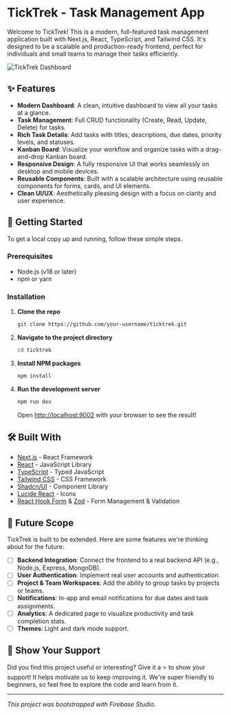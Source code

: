 # TickTrek - Task Management App

Welcome to TickTrek! This is a modern, full-featured task management application built with Next.js, React, TypeScript, and Tailwind CSS. It's designed to be a scalable and production-ready frontend, perfect for individuals and small teams to manage their tasks efficiently.

![TickTrek Dashboard](https://picsum.photos/1200/600?random=1)

## ✨ Features

- **Modern Dashboard**: A clean, intuitive dashboard to view all your tasks at a glance.
- **Task Management**: Full CRUD functionality (Create, Read, Update, Delete) for tasks.
- **Rich Task Details**: Add tasks with titles, descriptions, due dates, priority levels, and statuses.
- **Kanban Board**: Visualize your workflow and organize tasks with a drag-and-drop Kanban board.
- **Responsive Design**: A fully responsive UI that works seamlessly on desktop and mobile devices.
- **Reusable Components**: Built with a scalable architecture using reusable components for forms, cards, and UI elements.
- **Clean UI/UX**: Aesthetically pleasing design with a focus on clarity and user experience.

## 🚀 Getting Started

To get a local copy up and running, follow these simple steps.

### Prerequisites

- Node.js (v18 or later)
- npm or yarn

### Installation

1.  **Clone the repo**
    ```sh
    git clone https://github.com/your-username/ticktrek.git
    ```
2.  **Navigate to the project directory**
    ```sh
    cd ticktrek
    ```
3.  **Install NPM packages**
    ```sh
    npm install
    ```
4.  **Run the development server**
    ```sh
    npm run dev
    ```
    Open [http://localhost:9002](http://localhost:9002) with your browser to see the result!

## 🛠️ Built With

- [Next.js](https://nextjs.org/) - React Framework
- [React](https://reactjs.org/) - JavaScript Library
- [TypeScript](https://www.typescriptlang.org/) - Typed JavaScript
- [Tailwind CSS](https://tailwindcss.com/) - CSS Framework
- [Shadcn/UI](https://ui.shadcn.com/) - Component Library
- [Lucide React](https://lucide.dev/) - Icons
- [React Hook Form](https://react-hook-form.com/) & [Zod](https://zod.dev/) - Form Management & Validation

## 🔮 Future Scope

TickTrek is built to be extended. Here are some features we're thinking about for the future:

-   [ ] **Backend Integration**: Connect the frontend to a real backend API (e.g., Node.js, Express, MongoDB).
-   [ ] **User Authentication**: Implement real user accounts and authentication.
-   [ ] **Project & Team Workspaces**: Add the ability to group tasks by projects or teams.
-   [ ] **Notifications**: In-app and email notifications for due dates and task assignments.
-   [ ] **Analytics**: A dedicated page to visualize productivity and task completion stats.
-   [ ] **Themes**: Light and dark mode support.

## 💖 Show Your Support

Did you find this project useful or interesting? Give it a ⭐️ to show your support! It helps motivate us to keep improving it. We're super friendly to beginners, so feel free to explore the code and learn from it.

---

_This project was bootstrapped with Firebase Studio._
